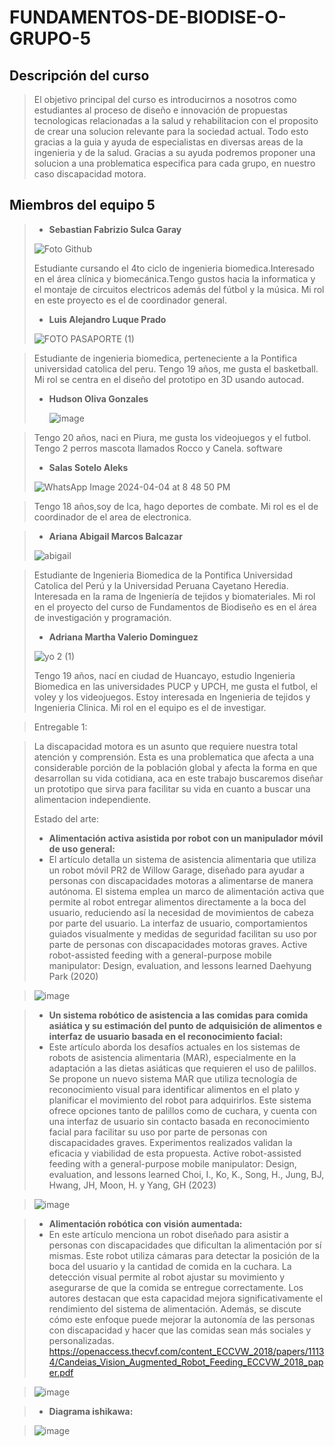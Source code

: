 
# FUNDAMENTOS-DE-BIODISE-O-GRUPO-5

## Descripción del curso 

>El objetivo principal del curso es introducirnos a nosotros como estudiantes al proceso de diseño e innovación de propuestas tecnologicas relacionadas a la salud y rehabilitacion con el proposito de crear una solucion relevante para la sociedad actual. Todo esto gracias a la guia y ayuda de especialistas en diversas areas de la ingenieria y de la salud. Gracias a su ayuda podremos proponer una solucion a una problematica especifica para cada grupo, en nuestro caso discapacidad motora.

## Miembros del equipo 5
> * **Sebastian Fabrizio Sulca Garay**
>
>  ![Foto Github](https://github.com/Sebastian211104/FUNDAMENTOS-DE-BIODISE-O-GRUPO-5/assets/164528873/78dd03ce-34d4-439b-b6e8-7552bb0acc00)
> 
>   Estudiante cursando el 4to ciclo de ingenieria biomedica.Interesado en el área clínica y biomecánica.Tengo gustos hacia la informatica y el montaje de circuitos electricos además del fútbol y la música. Mi rol en este proyecto es el de coordinador general.
>
> * **Luis Alejandro Luque Prado**
>
> ![FOTO PASAPORTE (1)](https://github.com/Sebastian211104/FUNDAMENTOS-DE-BIODISE-O-GRUPO-5/assets/164528857/7b0bc8e1-702c-420f-9fda-6f73ad403b47)

>   Estudiante de ingenieria biomedica, perteneciente a la Pontifica universidad catolica del peru. Tengo 19 años, me gusta el basketball. Mi rol se centra en el diseño del prototipo en 3D usando autocad.
>
> * **Hudson Oliva Gonzales**
>
>    ![image](https://github.com/Sebastian211104/FUNDAMENTOS-DE-BIODISE-O-GRUPO-5/assets/143018597/d00ba247-fbdb-4b88-a758-9742bdbed53b)

>   Tengo 20 años, naci en Piura, me gusta los videojuegos y el futbol. Tengo 2 perros mascota llamados Rocco y Canela.
>   software
>    
> * **Salas Sotelo Aleks**
>
>  ![WhatsApp Image 2024-04-04 at 8 48 50 PM](https://github.com/Sebastian211104/FUNDAMENTOS-DE-BIODISE-O-GRUPO-5/assets/164528857/56ac4e03-9471-48e6-b0bc-812d4cdbbb83)

>   Tengo 18 años,soy de Ica, hago deportes de combate. Mi rol es el de coordinador de el area de electronica.
>   



> * **Ariana Abigail Marcos Balcazar**
>
>  ![abigail](https://github.com/Sebastian211104/FUNDAMENTOS-DE-BIODISE-O-GRUPO-5/assets/164528857/6c4506eb-648b-4ad4-ab99-e78fe682b8d6)


>   Estudiante de Ingenieria
Biomedica de la Pontifica Universidad Catolica del
Perú y la Universidad
Peruana Cayetano Heredia. Interesada en la rama de Ingeniería de tejidos y biomateriales. Mi rol en el proyecto del curso de Fundamentos de Biodiseño es en el área de investigación y programación.
> * **Adriana Martha Valerio Dominguez**
> 
>![yo 2 (1)](https://github.com/Sebastian211104/FUNDAMENTOS-DE-BIODISE-O-GRUPO-5/assets/164528827/f91dc9f4-2e18-4040-b9e5-ed39249df85f)
> 
>   Tengo 19 años, nací en ciudad de Huancayo, estudio Ingenieria Biomedica en las universidades PUCP y UPCH, me gusta el futbol, el voley y los videojuegos. Estoy interesada en Ingenieria de tejidos y Ingenieria Clinica. Mi rol en el equipo es el de investigar.


>   Entregable 1:

>La discapacidad motora es un asunto que requiere nuestra total atención y comprensión. Esta es una problematica que afecta a una considerable porción de la población global y afecta la forma en que desarrollan su vida cotidiana, aca en este trabajo buscaremos diseñar un prototipo que sirva para facilitar su vida en cuanto a buscar una alimentacion independiente.
>
>Estado del arte:
>* **Alimentación activa asistida por robot con un manipulador móvil de uso general:**
>* El artículo detalla un sistema de asistencia alimentaria que utiliza un robot móvil PR2 de Willow Garage, diseñado para ayudar a personas con discapacidades motoras a alimentarse de manera autónoma. El sistema emplea un marco de alimentación activa que permite al robot entregar alimentos directamente a la boca del usuario, reduciendo así la necesidad de movimientos de cabeza por parte del usuario. La interfaz de usuario, comportamientos guiados visualmente y medidas de seguridad facilitan su uso por parte de personas con discapacidades motoras graves. 
>Active robot-assisted feeding with a general-purpose mobile manipulator: Design, evaluation, and lessons learned
 Daehyung Park  (2020)

>![image](https://github.com/Sebastian211104/FUNDAMENTOS-DE-BIODISE-O-GRUPO-5/assets/143018597/31b62fab-5b14-4a73-b642-ff3c698a0f69)


>* **Un sistema robótico de asistencia a las comidas para comida asiática y su estimación del punto de adquisición de alimentos e interfaz de usuario basada en el reconocimiento facial:**
>* Este artículo aborda los desafíos actuales en los sistemas de robots de asistencia alimentaria (MAR), especialmente en la adaptación a las dietas asiáticas que requieren el uso de palillos. Se propone un nuevo sistema MAR que utiliza tecnología de reconocimiento visual para identificar alimentos en el plato y planificar el movimiento del robot para adquirirlos. Este sistema ofrece opciones tanto de palillos como de cuchara, y cuenta con una interfaz de usuario sin contacto basada en reconocimiento facial para facilitar su uso por parte de personas con discapacidades graves. Experimentos realizados validan la eficacia y viabilidad de esta propuesta.
>Active robot-assisted feeding with a general-purpose mobile manipulator: Design, evaluation, and lessons learned Choi, I., Ko, K., Song, H., Jung, BJ, Hwang, JH, Moon, H. y Yang, GH (2023)

>![image](https://github.com/Sebastian211104/FUNDAMENTOS-DE-BIODISE-O-GRUPO-5/assets/143018597/bcb6806d-2829-4f9d-be25-52780c8f606c)


>* **Alimentación robótica con visión aumentada:**
>* En este artículo menciona un robot diseñado para asistir a personas con discapacidades que dificultan la alimentación por sí mismas. Este robot utiliza cámaras para detectar la posición de la boca del usuario y la cantidad de comida en la cuchara. La detección visual permite al robot ajustar su movimiento y asegurarse de que la comida se entregue correctamente. Los autores destacan que esta capacidad mejora significativamente el rendimiento del sistema de alimentación. Además, se discute cómo este enfoque puede mejorar la autonomía de las personas con discapacidad y hacer que las comidas sean más sociales y personalizadas.
>https://openaccess.thecvf.com/content_ECCVW_2018/papers/11134/Candeias_Vision_Augmented_Robot_Feeding_ECCVW_2018_paper.pdf

>![image](https://github.com/Sebastian211104/FUNDAMENTOS-DE-BIODISE-O-GRUPO-5/assets/143018597/49ae6ea4-2364-444c-8369-cb8076d51cf1)



 >* **Diagrama ishikawa:**

 >![image](https://github.com/Sebastian211104/FUNDAMENTOS-DE-BIODISE-O-GRUPO-5/assets/143018597/df97f0b6-a93d-4fa0-84a8-36a10300bb99)


 

